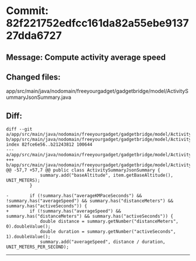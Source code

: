 # Commit: 82f221752edfcc161da82a55ebe913727dda6727
## Message: Compute activity average speed
## Changed files:
app/src/main/java/nodomain/freeyourgadget/gadgetbridge/model/ActivitySummaryJsonSummary.java

## Diff:
```
diff --git a/app/src/main/java/nodomain/freeyourgadget/gadgetbridge/model/ActivitySummaryJsonSummary.java b/app/src/main/java/nodomain/freeyourgadget/gadgetbridge/model/ActivitySummaryJsonSummary.java
index 82fce6e56..b21243812 100644
--- a/app/src/main/java/nodomain/freeyourgadget/gadgetbridge/model/ActivitySummaryJsonSummary.java
+++ b/app/src/main/java/nodomain/freeyourgadget/gadgetbridge/model/ActivitySummaryJsonSummary.java
@@ -57,7 +57,7 @@ public class ActivitySummaryJsonSummary {
             summary.add("baseAltitude", item.getBaseAltitude(), UNIT_METERS);
         }
 
-        if (!summary.has("averageKMPaceSeconds") && !summary.has("averageSpeed") && summary.has("distanceMeters") && summary.has("activeSeconds")) {
+        if (!summary.has("averageSpeed") && summary.has("distanceMeters") && summary.has("activeSeconds")) {
             double distance = summary.getNumber("distanceMeters", 0).doubleValue();
             double duration = summary.getNumber("activeSeconds", 1).doubleValue();
             summary.add("averageSpeed", distance / duration, UNIT_METERS_PER_SECOND);
```
-----------------------------------
